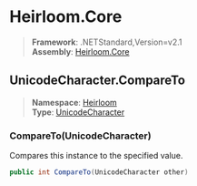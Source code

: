 # Heirloom.Core

> **Framework**: .NETStandard,Version=v2.1  
> **Assembly**: [Heirloom.Core][0]  

## UnicodeCharacter.CompareTo

> **Namespace**: [Heirloom][0]  
> **Type**: [UnicodeCharacter][1]  

### CompareTo(UnicodeCharacter)

Compares this instance to the specified value.

```cs
public int CompareTo(UnicodeCharacter other)
```

[0]: ../Heirloom.Core.md
[1]: Heirloom.UnicodeCharacter.md
